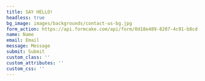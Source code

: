 ```yaml
---
title: SAY HELLO!
headless: true
bg_image: images/backgrounds/contact-us-bg.jpg
form_action: https://api.formcake.com/api/form/0d18e489-8207-4c91-b8cd-4ecd9acd07f7/submission
name: Name
email: Email
message: Message
submit: Submit
custom_class: ''
custom_attributes: ''
custom_css: ''
---
```



